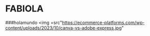# FABIOLA
###holamundo
<img =src"https://ecommerce-platforms.com/wp-content/uploads/2023/10/canva-vs-adobe-express.jpg"
